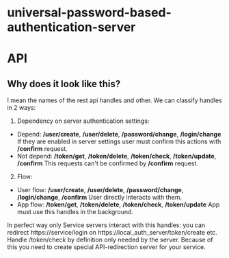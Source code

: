 <h1>universal-password-based-authentication-server</h1>
<h1>API</h1>

<h2>Why does it look like this?</h2>

I mean the names of the rest api handles and other.
We can classify handles in 2 ways:
1. Dependency on server authentication settings:
  - Depend: <b>/user/create</b>, <b>/user/delete</b>, <b>/password/change</b>, <b>/login/change</b>
    If they are enabled in server settings user must confirm this actions with <b>/confirm</b> request.
  - Not depend: <b>/token/get</b>, <b>/token/delete</b>, <b>/token/check</b>, <b>/token/update</b>, <b>/confirm</b>
    This requests can't be confirmed by <b>/confirm</b> request.
2. Flow:
  - User flow: <b>/user/create</b>, <b>/user/delete</b>, <b>/password/change</b>, <b>/login/change</b>, <b>/confirm</b>
    User directly interacts with them.
  - App flow: <b>/token/get</b>, <b>/token/delete</b>, <b>/token/check</b>, <b>/token/update</b>
    App must use this handles in the background.

In perfect way only Service servers interact with this handles: you can redirect https://service/login on https://local_auth_server/token/create etc. Handle /token/check by definition only needed by the server. Because of this you need to create special API-redirection server for your service.

